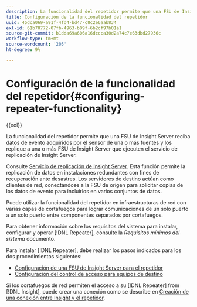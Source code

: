 ```yaml
---
description: La funcionalidad del repetidor permite que una FSU de Insight Server reciba datos de evento adquiridos por el sensor de una o más fuentes y los replique a una o más FSU de Insight Server que ejecuten el servicio de replicación de Insight Server.
title: Configuración de la funcionalidad del repetidor
uuid: 45dca069-a91f-4fd4-bd47-c8c2e6aab834
exl-id: 61b70772-07fb-4963-b09f-6b2cf97b01a1
source-git-commit: b1dda69a606a16dccca30d2a74c7e63dbd27936c
workflow-type: tm+mt
source-wordcount: '205'
ht-degree: 9%

---
```


# Configuración de la funcionalidad del repetidor{#configuring-repeater-functionality}

{{eol}}

La funcionalidad del repetidor permite que una FSU de Insight Server reciba datos de evento adquiridos por el sensor de una o más fuentes y los replique a una o más FSU de Insight Server que ejecuten el servicio de replicación de Insight Server.

Consulte [Servicio de replicación de Insight Server](../../../../home/c-inst-svr/c-ins-svr-rep-svc/c-ins-svr-rep-svc.md#concept-926e654e80d943a0b6ac44a82a510d92). Esta función permite la replicación de datos en instalaciones redundantes con fines de recuperación ante desastres. Los servidores de destino actúan como clientes de red, conectándose a la FSU de origen para solicitar copias de los datos de evento para incluirlos en varios conjuntos de datos.

Puede utilizar la funcionalidad del repetidor en infraestructuras de red con varias capas de cortafuegos para lograr comunicaciones de un solo puerto a un solo puerto entre componentes separados por cortafuegos.

Para obtener información sobre los requisitos del sistema para instalar, configurar y operar [!DNL Repeater], consulte la *Requisitos mínimos del sistema* documento.

Para instalar [!DNL Repeater], debe realizar los pasos indicados para los dos procedimientos siguientes:

* [Configuración de una FSU de Insight Server para el repetidor](../../../../home/c-inst-svr/c-rptr-fntly/c-cnfg-rptr-fntly/t-cfg-fsu-rptr.md#task-1ad7fa5777b845f4bd398f97226e56b2)
* [Configuración del control de acceso para equipos de destino](../../../../home/c-inst-svr/c-rptr-fntly/c-cnfg-rptr-fntly/t-cfg-acc-ctrll-tgt-mach.md#task-0e49953728444839bc0a26234501a4c5)

Si los cortafuegos de red permiten el acceso a su [!DNL Repeater] from [!DNL Insight], puede crear una conexión como se describe en [Creación de una conexión entre Insight y el repetidor](../../../../home/c-inst-svr/c-rptr-fntly/c-cnfg-rptr-fntly/t-crt-conn-ins-rptr.md#task-785bfe5f0e31484683e4345038add118).
